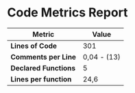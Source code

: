 # Code Metrics Report

| Metric                          | Value       |
|---------------------------------|-------------|
| **Lines of Code**               | 301         |
| **Comments per Line**           | 0,04 - (13) |
| **Declared Functions**          | 5           |
| **Lines per function**          | 24,6        |


